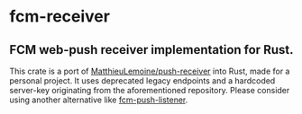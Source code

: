 # fcm-receiver

## FCM web-push receiver implementation for Rust.

This crate is a port of [MatthieuLemoine/push-receiver](https://github.com/MatthieuLemoine/push-receiver) into Rust, made for a
personal project. It uses deprecated legacy endpoints and a
hardcoded server-key originating from the aforementioned repository. Please consider using
another alternative like [fcm-push-listener](https://crates.io/crates/fcm-push-listener).

